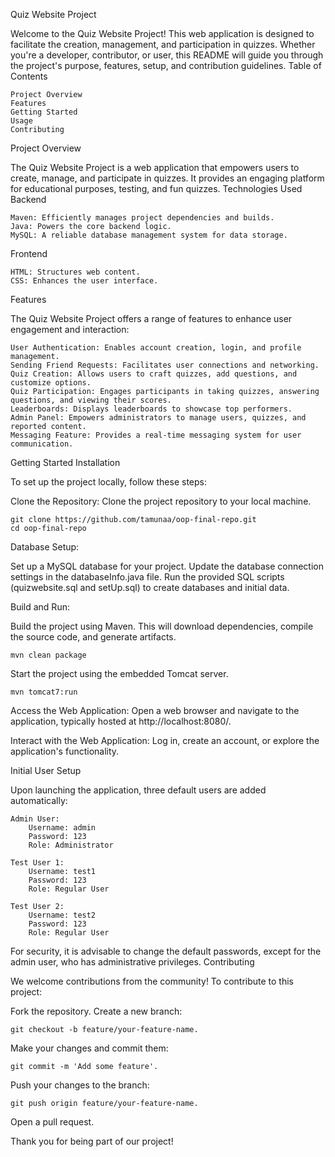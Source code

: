 Quiz Website Project

Welcome to the Quiz Website Project! This web application is designed to facilitate the creation, management, and participation in quizzes. Whether you're a developer, contributor, or user, this README will guide you through the project's purpose, features, setup, and contribution guidelines.
Table of Contents

    Project Overview
    Features
    Getting Started
    Usage
    Contributing

Project Overview

The Quiz Website Project is a web application that empowers users to create, manage, and participate in quizzes. It provides an engaging platform for educational purposes, testing, and fun quizzes.
Technologies Used
Backend

    Maven: Efficiently manages project dependencies and builds.
    Java: Powers the core backend logic.
    MySQL: A reliable database management system for data storage.

Frontend

    HTML: Structures web content.
    CSS: Enhances the user interface.

Features

The Quiz Website Project offers a range of features to enhance user engagement and interaction:

    User Authentication: Enables account creation, login, and profile management.
    Sending Friend Requests: Facilitates user connections and networking.
    Quiz Creation: Allows users to craft quizzes, add questions, and customize options.
    Quiz Participation: Engages participants in taking quizzes, answering questions, and viewing their scores.
    Leaderboards: Displays leaderboards to showcase top performers.
    Admin Panel: Empowers administrators to manage users, quizzes, and reported content.
    Messaging Feature: Provides a real-time messaging system for user communication.

Getting Started
Installation

To set up the project locally, follow these steps:

Clone the Repository:
Clone the project repository to your local machine.

    git clone https://github.com/tamunaa/oop-final-repo.git
    cd oop-final-repo

Database Setup:

Set up a MySQL database for your project.
Update the database connection settings in the databaseInfo.java file.
Run the provided SQL scripts (quizwebsite.sql and setUp.sql) to create databases and initial data.

Build and Run:

Build the project using Maven. This will download dependencies, compile the source code, and generate artifacts.



    mvn clean package

Start the project using the embedded Tomcat server.


    mvn tomcat7:run

Access the Web Application:
    Open a web browser and navigate to the application, typically hosted at http://localhost:8080/.

Interact with the Web Application:
    Log in, create an account, or explore the application's functionality.

Initial User Setup

Upon launching the application, three default users are added automatically:

    Admin User:
        Username: admin
        Password: 123
        Role: Administrator

    Test User 1:
        Username: test1
        Password: 123
        Role: Regular User

    Test User 2:
        Username: test2
        Password: 123
        Role: Regular User

For security, it is advisable to change the default passwords, except for the admin user, who has administrative privileges.
Contributing

We welcome contributions from the community! To contribute to this project:

Fork the repository.
Create a new branch:

    git checkout -b feature/your-feature-name.
    
Make your changes and commit them: 

    git commit -m 'Add some feature'.
    
Push your changes to the branch: 
    
    git push origin feature/your-feature-name.
Open a pull request.


Thank you for being part of our project!
